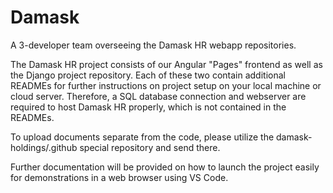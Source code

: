 # Damask

A 3-developer team overseeing the Damask HR webapp repositories.

The Damask HR project consists of our Angular "Pages" frontend as well as the Django project repository. Each of these two contain additional READMEs for further instructions on project setup on your local machine or cloud server. Therefore, a SQL database connection and webserver are required to host Damask HR properly, which is not contained in the READMEs.

To upload documents separate from the code, please utilize the damask-holdings/.github special repository and send there. 

Further documentation will be provided on how to launch the project easily for demonstrations in a web browser using VS Code.
